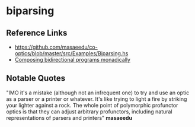 # biparsing

## Reference Links
- https://github.com/masaeedu/co-optics/blob/master/src/Examples/Biparsing.hs
- [Composing bidirectional programs monadically](https://arxiv.org/pdf/1902.06950.pdf)

## Notable Quotes

"IMO it's a mistake (although not an infrequent one) to try and use an optic as a parser or a printer or whatever. It's like trying to light a fire by striking your lighter against a rock. The whole point of polymorphic profunctor optics is that they can adjust arbitrary profunctors, including natural representations of parsers and printers"
**masaeedu**
